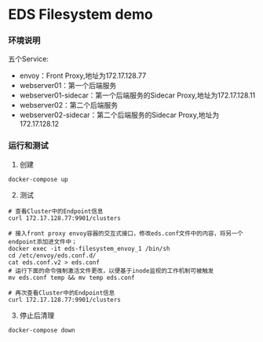 # EDS Filesystem demo

### 环境说明
五个Service:
- envoy：Front Proxy,地址为172.17.128.77
- webserver01：第一个后端服务
- webserver01-sidecar：第一个后端服务的Sidecar Proxy,地址为172.17.128.11
- webserver02：第二个后端服务
- webserver02-sidecar：第二个后端服务的Sidecar Proxy,地址为172.17.128.12

### 运行和测试
1. 创建
```
docker-compose up
```

2. 测试
```
# 查看Cluster中的Endpoint信息 
curl 172.17.128.77:9901/clusters

# 接入front proxy envoy容器的交互式接口，修改eds.conf文件中的内容，将另一个endpoint添加进文件中；
docker exec -it eds-filesystem_envoy_1 /bin/sh
cd /etc/envoy/eds.conf.d/
cat eds.conf.v2 > eds.conf
# 运行下面的命令强制激活文件更改，以便基于inode监视的工作机制可被触发
mv eds.conf temp && mv temp eds.conf

# 再次查看Cluster中的Endpoint信息 
curl 172.17.128.77:9901/clusters
```

3. 停止后清理
```
docker-compose down
```
